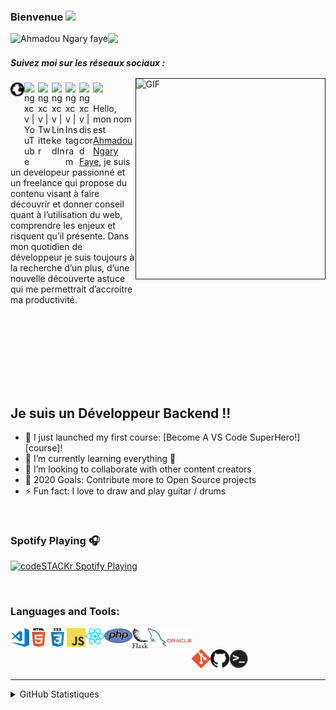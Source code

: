 ### Bienvenue <img src="https://media.giphy.com/media/hvRJCLFzcasrR4ia7z/giphy.gif" width="25px">

<a href="http://ngxcv.com"><img align="left" alt="Ahmadou Ngary faye" height="28" src="https://i.ibb.co/JjJ0w2v/brand.png" /></a>
<a target="_blank" href="mailto:ngaryfaye95@gmail.com"><img src="https://img.shields.io/badge/-Gmail-D14836?style=for-the-badge&logo=Gmail&logoColor=white"></img></a>

##### Suivez moi sur les réseaux sociaux :

[<img align="left" alt="ngxcv.com" width="22px" src="https://raw.githubusercontent.com/iconic/open-iconic/master/svg/globe.svg" />][website]
[<img align="left" alt="ngxcv | YouTube" width="22px" src="https://cdn.jsdelivr.net/npm/simple-icons@v3/icons/youtube.svg" />][youtube]
[<img align="left" alt="ngxcv | Twitter" width="22px" src="https://cdn.jsdelivr.net/npm/simple-icons@v3/icons/twitter.svg" />][twitter]
[<img align="left" alt="ngxcv | LinkedIn" width="22px" src="https://cdn.jsdelivr.net/npm/simple-icons@v3/icons/linkedin.svg" />][linkedin]
[<img align="left" alt="ngxcv | Instagram" width="22px" src="https://cdn.jsdelivr.net/npm/simple-icons@v3/icons/instagram.svg" />][instagram]
[<img align="left" alt="ngxcv | discord" width="22px" src="https://cdn.jsdelivr.net/npm/simple-icons@v3/icons/discord.svg" />][discord]

![](https://visitor-badge.glitch.me/badge?page_id=ng-xcv.ng-xcv)

<div style="height:400px; margin-bottom: 20px">
    <img style="width:60%; border: 1px solid; margin-top: -40px " align="right"  alt="GIF" src="https://github.com/abhisheknaiidu/abhisheknaiidu/blob/master/code.gif?raw=true" width="375" height="320" />

  <p align="left" style="width:40%; height:320px">
    Hello, mon nom est <a href="https://twitter.com/ng__xcv" >Ahmadou Ngary Faye</a>, je suis un developeur passionné et un freelance qui propose du contenu visant à faire découvrir et donner conseil quant à l’utilisation du web, comprendre les enjeux et risquent qu’il présente. 
    Dans mon quotidien de développeur je suis toujours à la recherche d’un plus, d’une nouvelle découverte astuce qui me permettrait d’accroitre ma productivité.
  </p>
</div>

<br />
<br />

## Je suis un Développeur Backend !!

- 🔭 I just launched my first course: [Become A VS Code SuperHero!][course]!
- 🌱 I’m currently learning everything 🤣
- 👯 I’m looking to collaborate with other content creators
- 🥅 2020 Goals: Contribute more to Open Source projects
- ⚡ Fun fact: I love to draw and play guitar / drums

<br/>

### Spotify Playing 🎧

[<img src="https://now-playing-codestackr.vercel.app/api/spotify-playing" alt="codeSTACKr Spotify Playing" width="350" />](https://open.spotify.com/user/swyqyimdc12jajde4vpwd2x1b)

<br/>

### Languages and Tools:

<img align="left" alt="Visual Studio Code" width="30px" src="https://raw.githubusercontent.com/github/explore/80688e429a7d4ef2fca1e82350fe8e3517d3494d/topics/visual-studio-code/visual-studio-code.png" />

<img align="left" alt="HTML5" width="30px" src="https://raw.githubusercontent.com/github/explore/80688e429a7d4ef2fca1e82350fe8e3517d3494d/topics/html/html.png" />

<img align="left" alt="CSS3" width="30px" src="https://raw.githubusercontent.com/github/explore/80688e429a7d4ef2fca1e82350fe8e3517d3494d/topics/css/css.png" />

<img align="left" alt="JavaScript" width="30px" src="https://raw.githubusercontent.com/github/explore/80688e429a7d4ef2fca1e82350fe8e3517d3494d/topics/javascript/javascript.png" />

<img align="left" alt="React"  width="30px" src="icons/React.png" />

<img align="left" alt="Php" width="45px"  src="icons/php.png" />

<img align="left" alt="flask" width="25px"  src="icons/flask.svg" />

<img align="left" alt="MySQL" width="30px"   src="icons/mysql.png" />

<img align="left" alt="Oracle" width="40px" src="icons/oracle.png" />

<br />
<br />

<img align="left" alt="Git" width="30px" src="icons/git.png" />

<img align="left" alt="GitHub" width="30px"  src="icons/github.png" />

<img align="left" alt="Terminal" width="30px"  src="https://raw.githubusercontent.com/github/explore/80688e429a7d4ef2fca1e82350fe8e3517d3494d/topics/terminal/terminal.png" />

<br />
<br />

---

<details>
  <summary>GitHub Statistiques</summary>

  <img align="center" alt="ng_xcv GitHub Statistique" src="https://github-readme-stats.codestackr.vercel.app/api?username=codeSTACKr&show_icons=true&hide_border=true" />

</details>

<br />
<br />

[website]: http://ngxcv.com
[twitter]: https://twitter.com/ng__xcv
[discord]: dsc.bio/ngxcv
[youtube]: https://www.youtube.com/channel/UCp6sujYSyVn1M1eB_-YS6Mg?sub_confirmation=1
[instagram]: https://instagram.com/ng_xcv
[linkedin]: https://linkedin.com/in/ngxcv
[kalilinuxplaylist]: https://www.youtube.com/watch?v=CSLBqGCUYyolist=PLKW9bVGJghugT-c2b3gCqVoTivel5R_VK
